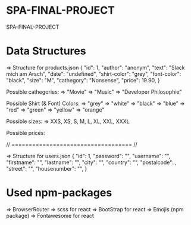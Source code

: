 # SPA-FINAL-PROJECT
SPA-FINAL-PROJECT


# Data Structures

=> Structure for products.json
{
    "id": 1,
    "author": "anonym",
    "text": "Slack mich am Arsch",
    "date": "undefined",
    "shirt-color": "grey",
    "font-color": "black",
    "size": "M",
    "cathegory": "Nonsense",
    "price": 19.90,
}

Possible cathegories:
=> "Movie"
=> "Music"
=> "Developer Philosophie"

Possible Shirt (& Font) Colors:
=> "grey"
=> "white"
=> "black"
=> "blue"
=> "red"
=> "green"
=> "yellow"
=> "orange"

Possible sizes:
=> XXS, XS, S, M, L, XL, XXL, XXXL

Possible prices:

// =================================== //

=> Structure for users.json
{
    "id": 1,
    "password": "",
    "username": "",
    "firstname": "",
    "lastname": "",
    "city": "",
    "country": "",
    "postalcode": ,
    "street": "",
    "housenumber": "",
}

# Used npm-packages
=> BrowserRouter
=> scss for react
=> BootStrap for react
=> Emojis (npm package)
=> Fontawesome for react